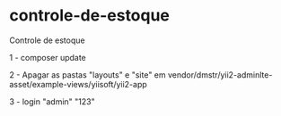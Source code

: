 # controle-de-estoque
Controle de estoque

1 - composer update

2 - Apagar as pastas "layouts" e "site" em vendor/dmstr/yii2-adminlte-asset/example-views/yiisoft/yii2-app

3 - login "admin" "123"
